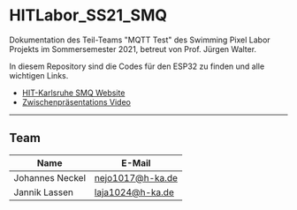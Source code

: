 # HITLabor_SS21_SMQ
Dokumentation des Teil-Teams "MQTT Test" des Swimming Pixel Labor Projekts im Sommersemester 2021, betreut von Prof. Jürgen Walter.


In diesem Repository sind die Codes für den ESP32 zu finden und alle wichtigen Links.

+ [HIT-Karlsruhe SMQ Website](http://www.hit-karlsruhe.de/hit-info/info-ss21/SMQ/)
+ [Zwischenpräsentations Video](https://www.youtube.com/watch?v=xqOIk06IAHI)

***
## Team

Name | E-Mail
-------- | --------
Johannes Neckel   | nejo1017@h-ka.de
Jannik Lassen    | laja1024@h-ka.de

